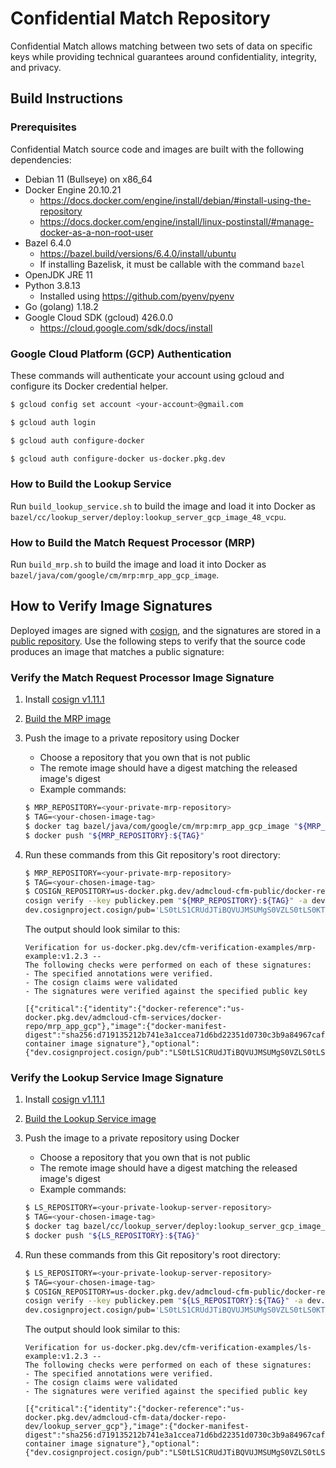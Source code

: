 # Confidential Match Repository

Confidential Match allows matching between two sets of data on specific keys
while providing technical guarantees around confidentiality, integrity, and
privacy.

## Build Instructions

### Prerequisites

Confidential Match source code and images are built with the following
dependencies:

* Debian 11 (Bullseye) on x86_64
* Docker Engine 20.10.21
    * https://docs.docker.com/engine/install/debian/#install-using-the-repository
    * https://docs.docker.com/engine/install/linux-postinstall/#manage-docker-as-a-non-root-user
* Bazel 6.4.0
    * https://bazel.build/versions/6.4.0/install/ubuntu
    * If installing Bazelisk, it must be callable with the command `bazel`
* OpenJDK JRE 11
* Python 3.8.13
    * Installed using https://github.com/pyenv/pyenv
* Go (golang) 1.18.2
* Google Cloud SDK (gcloud) 426.0.0
    * https://cloud.google.com/sdk/docs/install

### Google Cloud Platform (GCP) Authentication

These commands will authenticate your account using gcloud and configure its
Docker credential helper.

```bash
$ gcloud config set account <your-account>@gmail.com

$ gcloud auth login

$ gcloud auth configure-docker

$ gcloud auth configure-docker us-docker.pkg.dev
```

### How to Build the Lookup Service

Run `build_lookup_service.sh` to build the image and load it into Docker
as `bazel/cc/lookup_server/deploy:lookup_server_gcp_image_48_vcpu`.

### How to Build the Match Request Processor (MRP)

Run `build_mrp.sh` to build the image and load it into Docker
as `bazel/java/com/google/cm/mrp:mrp_app_gcp_image`.

## How to Verify Image Signatures

Deployed images are signed with [cosign](https://github.com/sigstore/cosign),
and the signatures are stored in a
[public repository](https://us-docker.pkg.dev/admcloud-cfm-public/docker-repo-signatures).
Use the following steps to verify that the source code produces an image that
matches a public signature:

### Verify the Match Request Processor Image Signature

1. Install
   [cosign v1.11.1](https://github.com/sigstore/cosign/releases/tag/v1.11.1)
2. [Build the MRP image](#how-to-build-the-match-request-processor-mrp)
3. Push the image to a private repository using Docker
    * Choose a repository that you own that is not public
    * The remote image should have a digest matching the released image's digest
    * Example commands:

    ```bash
    $ MRP_REPOSITORY=<your-private-mrp-repository>
    $ TAG=<your-chosen-image-tag>
    $ docker tag bazel/java/com/google/cm/mrp:mrp_app_gcp_image "${MRP_REPOSITORY}:${TAG}"
    $ docker push "${MRP_REPOSITORY}:${TAG}"
    ```

4. Run these commands from this Git repository's root directory:

    ```bash
    $ MRP_REPOSITORY=<your-private-mrp-repository>
    $ TAG=<your-chosen-image-tag>
    $ COSIGN_REPOSITORY=us-docker.pkg.dev/admcloud-cfm-public/docker-repo-signatures/mrp_app_gcp_signature \
    cosign verify --key publickey.pem "${MRP_REPOSITORY}:${TAG}" -a dev.cosignproject.cosign/sigalg=ECDSA_P256_SHA256 -a \
    dev.cosignproject.cosign/pub='LS0tLS1CRUdJTiBQVUJMSUMgS0VZLS0tLS0KTUZrd0V3WUhLb1pJemowQ0FRWUlLb1pJemowREFRY0RRZ0FFUm93NllsOVpyOFJyNWNvd1MvTDVTOHE4d1ROZQpYOUxaTUIxaXBhelFmN0pQNDFsYWthUHlCdDFKK3hyZUpKYW5RLy9wZExwczh6SUg1ZFBNTkFEdnN3PT0KLS0tLS1FTkQgUFVCTElDIEtFWS0tLS0tCg'
    ```

   The output should look similar to this:

    ```
    Verification for us-docker.pkg.dev/cfm-verification-examples/mrp-example:v1.2.3 --
    The following checks were performed on each of these signatures:
    - The specified annotations were verified.
    - The cosign claims were validated
    - The signatures were verified against the specified public key

    [{"critical":{"identity":{"docker-reference":"us-docker.pkg.dev/admcloud-cfm-services/docker-repo/mrp_app_gcp"},"image":{"docker-manifest-digest":"sha256:d719135212b741e3a1ccea71d6bd22351d0730c3b9a84967caf1e9a2f7f083b7"},"type":"cosign container image signature"},"optional":{"dev.cosignproject.cosign/pub":"LS0tLS1CRUdJTiBQVUJMSUMgS0VZLS0tLS0KTUZrd0V3WUhLb1pJemowQ0FRWUlLb1pJemowREFRY0RRZ0FFUm93NllsOVpyOFJyNWNvd1MvTDVTOHE4d1ROZQpYOUxaTUIxaXBhelFmN0pQNDFsYWthUHlCdDFKK3hyZUpKYW5RLy9wZExwczh6SUg1ZFBNTkFEdnN3PT0KLS0tLS1FTkQgUFVCTElDIEtFWS0tLS0tCg","dev.cosignproject.cosign/sigalg":"ECDSA_P256_SHA256"}}]
    ```

### Verify the Lookup Service Image Signature

1. Install
   [cosign v1.11.1](https://github.com/sigstore/cosign/releases/tag/v1.11.1)
2. [Build the Lookup Service image](#how-to-build-the-lookup-service)
3. Push the image to a private repository using Docker
    * Choose a repository that you own that is not public
    * The remote image should have a digest matching the released image's digest
    * Example commands:

    ```bash
    $ LS_REPOSITORY=<your-private-lookup-server-repository>
    $ TAG=<your-chosen-image-tag>
    $ docker tag bazel/cc/lookup_server/deploy:lookup_server_gcp_image_48_vcpu "${LS_REPOSITORY}:${TAG}"
    $ docker push "${LS_REPOSITORY}:${TAG}"
    ```

4. Run these commands from this Git repository's root directory:

    ```bash
    $ LS_REPOSITORY=<your-private-lookup-server-repository>
    $ TAG=<your-chosen-image-tag>
    $ COSIGN_REPOSITORY=us-docker.pkg.dev/admcloud-cfm-public/docker-repo-signatures/lookup_server_gcp_signature \
    cosign verify --key publickey.pem "${LS_REPOSITORY}:${TAG}" -a dev.cosignproject.cosign/sigalg=ECDSA_P256_SHA256 -a \
    dev.cosignproject.cosign/pub='LS0tLS1CRUdJTiBQVUJMSUMgS0VZLS0tLS0KTUZrd0V3WUhLb1pJemowQ0FRWUlLb1pJemowREFRY0RRZ0FFUm93NllsOVpyOFJyNWNvd1MvTDVTOHE4d1ROZQpYOUxaTUIxaXBhelFmN0pQNDFsYWthUHlCdDFKK3hyZUpKYW5RLy9wZExwczh6SUg1ZFBNTkFEdnN3PT0KLS0tLS1FTkQgUFVCTElDIEtFWS0tLS0tCg'
    ```

   The output should look similar to this:

    ```
    Verification for us-docker.pkg.dev/cfm-verification-examples/ls-example:v1.2.3 --
    The following checks were performed on each of these signatures:
    - The specified annotations were verified.
    - The cosign claims were validated
    - The signatures were verified against the specified public key

    [{"critical":{"identity":{"docker-reference":"us-docker.pkg.dev/admcloud-cfm-data/docker-repo-dev/lookup_server_gcp"},"image":{"docker-manifest-digest":"sha256:d719135212b741e3a1ccea71d6bd22351d0730c3b9a84967caf1e9a2f7f083b7"},"type":"cosign container image signature"},"optional":{"dev.cosignproject.cosign/pub":"LS0tLS1CRUdJTiBQVUJMSUMgS0VZLS0tLS0KTUZrd0V3WUhLb1pJemowQ0FRWUlLb1pJemowREFRY0RRZ0FFUm93NllsOVpyOFJyNWNvd1MvTDVTOHE4d1ROZQpYOUxaTUIxaXBhelFmN0pQNDFsYWthUHlCdDFKK3hyZUpKYW5RLy9wZExwczh6SUg1ZFBNTkFEdnN3PT0KLS0tLS1FTkQgUFVCTElDIEtFWS0tLS0tCg","dev.cosignproject.cosign/sigalg":"ECDSA_P256_SHA256"}}]
    ```
